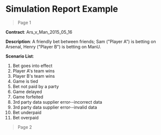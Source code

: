 # Simulation Report Example

> Page 1

**Contract**: Ars_v_Man_2015_05_16

**Description**: A friendly bet between friends; Sam ("Player A") is betting on Arsenal, Henry ("Player B") is betting on ManU.

**Scenario List**:
1. Bet goes into effect
1. Player A's team wins
1. Player B's team wins
1. Game is tied
1. Bet not paid by a party
1. Game delayed
1. Game forfeited
1. 3rd party data supplier error--incorrect data
1. 3rd party data supplier error--invalid data
1. Bet underpaid
1. Bet overpaid

> Page 2

